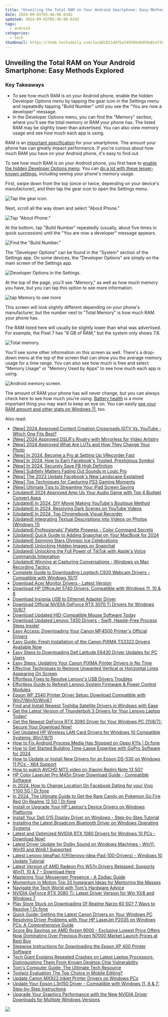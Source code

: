 ```yaml
---
title: "Unveiling the Total RAM on Your Android Smartphone: Easy Methods Explored"
date: 2024-09-01T05:46:00.634Z
updated: 2024-09-02T05:46:00.634Z
tags:
  - android
categories:
  - tech
thumbnail: https://thmb.techidaily.com/1acb8c811dd75a749590a9459a8ce73dd17ec95c9b2687aeea798f4dbe27d8a4.jpg
---
```


## Unveiling the Total RAM on Your Android Smartphone: Easy Methods Explored

### Key Takeaways

* To see how much RAM is on your Android phone, enable the hidden Developer Options menu by tapping the gear icon in the Settings menu and repeatedly tapping "Build Number" until you see the "You are now a developer" message.
* In the Developer Options menu, you can find the "Memory" section, where you'll see the total memory or RAM your phone has. The listed RAM may be slightly lower than advertised. You can also view memory usage and see how much each app is using.

 RAM is an [important specification](https://fox-hovers.techidaily.com/2024-approved-explore-the-most-reliable-photo-background-alternation-apps/) for your smartphone. The amount your phone has can greatly impact performance. If you're curious about how much RAM you have on your Android phone, it's easy to find out.

 To see how much RAM is on your Android phone, you first have to [enable the hidden Developer Options menu](https://desktop-recording.techidaily.com/premium-video-capture-without-extras-for-2024/). You can [do a lot with these lesser-known settings](https://youtube-docs.techidaily.com/approved-decode-your-youtube-preferences-with-these-6-fan-favorite-questionnaires/), including seeing your phone's memory usage.

 First, swipe down from the top (once or twice, depending on your device's manufacturer), and then tap the gear icon to open the Settings menu.

![Tap the gear icon.](https://static1.howtogeekimages.com/wordpress/wp-content/uploads/2023/09/screenshot_20230920-162358.png) 

 Next, scroll all the way down and select "About Phone."

![Tap "About Phone."](https://static1.howtogeekimages.com/wordpress/wp-content/uploads/2023/09/screenshot_20230920-162402.png) 

 At the bottom, tap "Build Number" repeatedly (usually, about five times in quick succession) until the "You are now a developer" message appears.

![Find the "Build Number."](https://static1.howtogeekimages.com/wordpress/wp-content/uploads/2023/09/screenshot_20230920-162415.png) 

 The "Developer Options" can be found in the "System" section of the Settings app. On some devices, the "Developer Options" are simply on the main screen of the Settings app.

![Developer Options in the Settings.](https://static1.howtogeekimages.com/wordpress/wp-content/uploads/2023/09/screenshot_20230920-162454.png) 

 At the top of the page, you'll see "Memory," as well as how much memory you have, but you can tap this option to see more information.

![tap Memory to see more](https://static1.howtogeekimages.com/wordpress/wp-content/uploads/2023/09/screenshot_20230925-100841.png) 

 This screen will look slightly different depending on your phone's manufacturer, but the number next to "Total Memory" is how much RAM your phone has.

 The RAM listed here will usually be slightly lower than what was advertised. For example, the Pixel 7 has "8 GB of RAM," but the system only shows 7.8.

![Total memory.](https://static1.howtogeekimages.com/wordpress/wp-content/uploads/2023/09/2023-09-25_10-20-21.png) 

 You'll see some other information on this screen as well. There's a drop-down menu at the top of the screen that can show you the average memory usage for a time range. You can also see how much is free and select "Memory Usage" or "Memory Used by Apps" to see how much each app is using.

![Android memory screen.](https://static1.howtogeekimages.com/wordpress/wp-content/uploads/2023/09/screenshot_20230925-100854.png) 

 The amount of RAM your phone has will never change, but you can always check here to see how much you're using. [Battery health](https://hardware-updates.techidaily.com/installing-intels-management-engine-drivers-on-windows-11817-complete-tutorial/) is a more important thing you may want to keep an eye on. You can easily [see your RAM amount and other stats on Windows 11](https://vp-tips.techidaily.com/updated-2024-approved-premium-black-gopro-battery-units-with-official-chargers/), too.

<ins class="adsbygoogle"
     style="display:block"
     data-ad-format="autorelaxed"
     data-ad-client="ca-pub-7571918770474297"
     data-ad-slot="1223367746"></ins>



<ins class="adsbygoogle"
     style="display:block"
     data-ad-client="ca-pub-7571918770474297"
     data-ad-slot="8358498916"
     data-ad-format="auto"
     data-full-width-responsive="true"></ins>

<span class="atpl-alsoreadstyle">Also read:</span>
<div><ul>
<li><a href="https://facebook-video-share.techidaily.com/new-2024-approved-content-creation-crossroads-igtv-vs-youtube-which-one-fits-best/"><u>[New] 2024 Approved  Content Creation Crossroads  IGTV Vs. YouTube - Which One Fits Best?</u></a></li>
<li><a href="https://facebook-video-share.techidaily.com/new-2024-approved-dslrs-rivalry-with-mirrorless-for-video-artistry/"><u>[New] 2024 Approved  DSLR's Rivalry with Mirrorless for Video Artistry</u></a></li>
<li><a href="https://fox-links.techidaily.com/new-2024-approved-what-are-luts-and-how-they-change-your-photo/"><u>[New] 2024 Approved  What Are LUTs and How They Change Your Photo</u></a></li>
<li><a href="https://screen-video-capture.techidaily.com/new-in-2024-become-a-pro-at-setting-up-vrecorder-fast/"><u>[New] In 2024, Become a Pro at Setting Up VRecorder Fast</u></a></li>
<li><a href="https://facebook-clips.techidaily.com/new-in-2024-how-to-earn-facebooks-trusted-prestigious-symbol/"><u>[New] In 2024, How to Earn Facebook's Trusted, Prestigious Symbol</u></a></li>
<li><a href="https://facebook-video-recording.techidaily.com/new-in-2024-securely-save-fb-high-definition/"><u>[New] In 2024, Securely Save FB High Definition</u></a></li>
<li><a href="https://some-tips.techidaily.com/new-subtlety-matters-fading-out-sounds-in-logic-pro/"><u>[New] Subtlety Matters  Fading Out Sounds in Logic Pro</u></a></li>
<li><a href="https://facebook-clips.techidaily.com/new-the-2023-update-facebooks-new-landscape-explained/"><u>[New] The 2023 Update  Facebook's New Landscape Explained</u></a></li>
<li><a href="https://on-screen-recording.techidaily.com/new-top-techniques-for-capturing-ps3-gaming-moments/"><u>[New] Top Techniques for Capturing PS3 Gaming Moments</u></a></li>
<li><a href="https://screen-video-capture.techidaily.com/new-ultimate-tips-to-streamline-your-ipad-screen-saving/"><u>[New] Ultimate Tips to Streamline Your iPad Screen Saving</u></a></li>
<li><a href="https://facebook-record-videos.techidaily.com/updated-2024-approved-amp-up-your-audio-game-with-top-4-budget-convert-apps/"><u>[Updated] 2024 Approved  Amp Up Your Audio Game with Top 4 Budget Convert Apps</u></a></li>
<li><a href="https://youtube-zero.techidaily.com/ed-in-2024-diy-movie-making-youtubes-boutique-method/"><u>[Updated] In 2024, DIY Movie Making  YouTube's Boutique Method</u></a></li>
<li><a href="https://youtube-web.techidaily.com/ed-in-2024-resolving-dark-scenes-on-youtube-videos/"><u>[Updated] In 2024, Resolving Dark Scenes on YouTube Videos</u></a></li>
<li><a href="https://screen-capture.techidaily.com/updated-in-2024-top-chromebook-visual-recorder/"><u>[Updated] In 2024, Top Chromebook Visual Recorder</u></a></li>
<li><a href="https://extra-support.techidaily.com/updated-integrating-textual-descriptions-into-videos-on-photos-windows-11/"><u>[Updated] Integrating Textual Descriptions Into Videos on Photos (Windows 11)</u></a></li>
<li><a href="https://extra-support.techidaily.com/updated-professionals-palette-prowess-color-command-secrets/"><u>[Updated] Professionals' Palette Prowess - Color Command Secrets</u></a></li>
<li><a href="https://snapchat-videos.techidaily.com/updated-quick-guide-to-adding-snapchat-on-your-macbook-for-2024/"><u>[Updated] Quick Guide to Adding Snapchat on Your MacBook for 2024</u></a></li>
<li><a href="https://extra-guidance.techidaily.com/updated-spinning-stars-olympic-ice-celebrations/"><u>[Updated] Spinning Stars  Olympic Ice Celebrations</u></a></li>
<li><a href="https://snapchat-videos.techidaily.com/updated-unlocking-hidden-images-on-snapchat/"><u>[Updated] Unlocking Hidden Images on Snapchat</u></a></li>
<li><a href="https://tiktok-clips.techidaily.com/updated-unlocking-the-full-power-of-tiktok-with-apples-voice-commands-integration/"><u>[Updated] Unlocking the Full Power of TikTok with Apple's Voice Commands Integration</u></a></li>
<li><a href="https://screen-activity-recording.techidaily.com/updated-winning-at-capturing-conversations-windows-vs-mac-recording-tactics/"><u>[Updated] Winning at Capturing Conversations - Windows vs Mac Recording Tactics</u></a></li>
<li><a href="https://hardware-updates.techidaily.com/complete-guide-to-downloading-logitech-c920-webcam-drivers-compatible-with-windows-1011/"><u>Complete Guide to Downloading Logitech C920 Webcam Drivers - Compatible with Windows 10/11</u></a></li>
<li><a href="https://hardware-updates.techidaily.com/download-acer-monitor-drivers-latest-version/"><u>Download Acer Monitor Drivers - Latest Version</u></a></li>
<li><a href="https://hardware-updates.techidaily.com/download-hp-officejet-5740-drivers-compatible-with-windows-11-10-and-8/"><u>Download HP OfficeJet 5740 Drivers: Compatible with Windows 11, 10 & 8</u></a></li>
<li><a href="https://hardware-updates.techidaily.com/download-insignia-usb-to-ethernet-adapter-driver/"><u>Download Insignia USB to Ethernet Adapter Driver</u></a></li>
<li><a href="https://hardware-updates.techidaily.com/download-official-nvidia-geforce-rtx-3070-ti-drivers-for-windows-1087/"><u>Download Official NVIDIA GeForce RTX 3070 Ti Drivers for Windows 10/8/7</u></a></li>
<li><a href="https://hardware-updates.techidaily.com/download-updated-hid-compatible-mouse-software-today/"><u>Download Updated HID-Compatible Mouse Software Today</u></a></li>
<li><a href="https://hardware-updates.techidaily.com/download-updated-lenovo-t450-drivers-swift-hassle-free-process-steps-inside/"><u>Download Updated Lenovo T450 Drivers - Swift, Hassle-Free Process Steps Inside!</u></a></li>
<li><a href="https://hardware-updates.techidaily.com/easy-access-downloading-your-canon-mf4500-printers-official-drivers/"><u>Easy Access: Downloading Your Canon MF4500 Printer's Official Drivers</u></a></li>
<li><a href="https://hardware-updates.techidaily.com/easy-guide-fresh-installation-of-the-canon-pixma-ts3322-drivers-available-now/"><u>Easy Guide: Fresh Installation of the Canon PIXMA TS3322 Drivers Available Now</u></a></li>
<li><a href="https://hardware-updates.techidaily.com/easy-steps-to-downloading-dell-latitude-e6430-driver-updates-for-pc-users/"><u>Easy Steps to Downloading Dell Latitude E6430 Driver Updates for PC Users</u></a></li>
<li><a href="https://hardware-updates.techidaily.com/easy-steps-updating-your-canon-pixma-printer-drivers-in-no-time/"><u>Easy Steps: Updating Your Canon PIXMA Printer Drivers in No Time</u></a></li>
<li><a href="https://common-error.techidaily.com/effective-techniques-to-remove-unwanted-vertical-or-horizontal-lines-appearing-on-screen/"><u>Effective Techniques to Remove Unwanted Vertical or Horizontal Lines Appearing On Screen</u></a></li>
<li><a href="https://hardware-updates.techidaily.com/effortless-fixes-to-resolve-lenovos-usb-drivers-troubles/"><u>Effortless Fixes to Resolve Lenovo's USB Drivers Troubles</u></a></li>
<li><a href="https://hardware-updates.techidaily.com/effortless-guide-to-refresh-lenovo-system-firmware-and-power-control-modules/"><u>Effortless Guide to Refresh Lenovo System Firmware & Power Control Modules</u></a></li>
<li><a href="https://hardware-updates.techidaily.com/epson-wf-2540-printer-driver-setup-download-compatible-with-win7win10win81/"><u>Epson WF 2540 Printer Driver Setup: Download Compatible with Win7/Win10/Win8.1</u></a></li>
<li><a href="https://hardware-updates.techidaily.com/find-and-install-newest-toshiba-satellite-drivers-in-windows-with-ease/"><u>Find and Install Newest Toshiba Satellite Drivers in Windows with Ease</u></a></li>
<li><a href="https://hardware-updates.techidaily.com/1722973290395-get-the-latest-version-of-thunderbolt-3-drivers-for-your-lenovo-laptop-today/"><u>Get the Latest Version of Thunderbolt 3 Drivers for Your Lenovo Laptop Today!</u></a></li>
<li><a href="https://hardware-updates.techidaily.com/1722978787330-get-the-newest-geforce-rtx-3090-driver-for-your-windows-pc-1187-secure-your-download-now/"><u>Get the Newest GeForce RTX 3090 Driver for Your Windows PC (11/8/7): Secure Your Download Now!</u></a></li>
<li><a href="https://hardware-updates.techidaily.com/get-updated-hp-wireless-lan-card-drivers-for-windows-10-compatible-systems-win7811/"><u>Get Updated HP Wireless LAN Card Drivers for Windows 10 Compatible Systems: Win7/8/11</u></a></li>
<li><a href="https://change-location.techidaily.com/how-to-fix-androidprocessmedia-has-stopped-on-oppo-k11x-drfone-by-drfone-fix-android-problems-fix-android-problems/"><u>How to Fix Android.Process.Media Has Stopped on Oppo K11x | Dr.fone</u></a></li>
<li><a href="https://some-techniques.techidaily.com/how-to-get-started-building-time-lapse-expertise-with-gopro-software-for-2024/"><u>How to Get Started  Building Time-Lapse Expertise with GoPro Software for 2024</u></a></li>
<li><a href="https://hardware-updates.techidaily.com/how-to-update-or-install-new-drivers-for-an-epson-ds-530-on-windows-11-pcs-x64-support/"><u>How to Update or Install New Drivers for an Epson DS-530 on Windows 11 PCs - X64 Support</u></a></li>
<li><a href="https://review-topics.techidaily.com/how-to-watch-avchd-mts-video-on-xiaomi-redmi-note-13-5g-by-aiseesoft-video-converter-play-mts-on-android/"><u>How to watch AVCHD MTS video on Xiaomi Redmi Note 13 5G?</u></a></li>
<li><a href="https://hardware-updates.techidaily.com/hp-color-laserjet-pro-m45n-driver-download-guide-compatible-software/"><u>HP Color LaserJet Pro M45n Driver Download Guide - Compatible Software</u></a></li>
<li><a href="https://fix-guide.techidaily.com/in-2024-how-to-change-location-on-facebook-dating-for-your-vivo-y100-5g-drfone-by-drfone-virtual-android/"><u>In 2024, How to Change Location On Facebook Dating for your Vivo Y100 5G | Dr.fone</u></a></li>
<li><a href="https://pokemon-go-android.techidaily.com/in-2024-the-ultimate-guide-to-get-the-rare-candy-on-pokemon-go-fire-red-on-realme-12-5g-drfone-by-drfone-virtual-android/"><u>In 2024, The Ultimate Guide to Get the Rare Candy on Pokemon Go Fire Red On Realme 12 5G | Dr.fone</u></a></li>
<li><a href="https://hardware-updates.techidaily.com/install-or-upgrade-your-hp-laptops-device-drivers-on-windows-platforms/"><u>Install or Upgrade Your HP Laptop's Device Drivers on Windows Platforms</u></a></li>
<li><a href="https://hardware-updates.techidaily.com/install-your-dell-g15-display-driver-on-windows-step-by-step-tutorial/"><u>Install Your Dell G15 Display Driver on Windows - Step-by-Step Tutorial</u></a></li>
<li><a href="https://hardware-updates.techidaily.com/installing-the-latest-broadcom-bluetooth-driver-on-windows-operating-systems/"><u>Installing the Latest Broadcom Bluetooth Driver on Windows Operating Systems</u></a></li>
<li><a href="https://hardware-updates.techidaily.com/1722958008975-latest-and-optimized-nvidia-rtx-1080-drivers-for-windows-10-pcs-download-now/"><u>Latest and Optimized NVIDIA RTX 1080 Drivers for Windows 10 PCs - Download Now!</u></a></li>
<li><a href="https://hardware-updates.techidaily.com/latest-driver-update-for-dolby-sound-on-windows-machines-win11-win10-and-win81-supported/"><u>Latest Driver Update for Dolby Sound on Windows Machines - Win11, Win10 and Win8.1 Supported</u></a></li>
<li><a href="https://hardware-updates.techidaily.com/latest-lenovo-ideapad-lenovo-idea-pad-100-drivers-windows-10-update-tutorial/"><u>Latest Lenovo IdeaPad 지원(lenovo-Idea-Pad-100-Drivers) - Windows 10 Update Tutorial</u></a></li>
<li><a href="https://hardware-updates.techidaily.com/latest-version-of-amd-radeon-pro-w57n-drivers-released-supports-win11-10-and-7-download-here/"><u>Latest Version of AMD Radeon Pro W57n Drivers Released: Supports Win11, 10 & 7 – Download Here</u></a></li>
<li><a href="https://extra-lessons.techidaily.com/mastering-your-messenger-presence-a-zodiac-guide/"><u>Mastering Your Messenger Presence - A Zodiac Guide</u></a></li>
<li><a href="https://instagram-video-recordings.techidaily.com/momentum-in-motion-top-20-instagram-ideas-for-mentoring-the-masses/"><u>Momentum in Motion  Top 20 Instagram Ideas for Mentoring the Masses</u></a></li>
<li><a href="https://hardware-updates.techidaily.com/navigate-the-tech-world-with-toms-hardware-advice/"><u>Navigate the Tech World with Tom's Hardware Advice</u></a></li>
<li><a href="https://hardware-updates.techidaily.com/nvidia-geforce-rtx-3080-ti-latest-driver-version-for-win-108-and-windows-7/"><u>NVIDIA GeForce RTX 3080 Ti: Latest Driver Version for Win 10/8 and Windows 7</u></a></li>
<li><a href="https://howto.techidaily.com/play-store-stuck-on-downloading-of-realme-narzo-60-5g-7-ways-to-resolve-drfone-by-drfone-fix-android-problems-fix-android-problems/"><u>Play Store Stuck on Downloading Of Realme Narzo 60 5G? 7 Ways to Resolve | Dr.fone</u></a></li>
<li><a href="https://hardware-updates.techidaily.com/quick-guide-getting-the-latest-canon-drivers-on-your-windows-pc/"><u>Quick Guide: Getting the Latest Canon Drivers on Your Windows PC</u></a></li>
<li><a href="https://win-dash.techidaily.com/resolving-driver-problems-with-your-hp-laserjet-p2035-on-windows-pcs-a-comprehensive-guide/"><u>Resolving Driver Problems with Your HP LaserJet P2035 on Windows PCs: A Comprehensive Guide</u></a></li>
<li><a href="https://hardware-updates.techidaily.com/score-big-savings-on-amd-ryzen-9000-exclusive-lowest-price-offers-now-dominating-over-previous-ryzen-n7000-market-launch-prices-at-best-buy/"><u>Score Big Savings on AMD Ryzen 9000 - Exclusive Lowest Price Offers Now Dominating Over Previous Ryzen N7000 Market Launch Prices at Best Buy</u></a></li>
<li><a href="https://hardware-updates.techidaily.com/stepwise-instructions-for-downloading-the-epson-xp-400-printer-software/"><u>Stepwise Instructions for Downloading the Epson XP 400 Printer Software</u></a></li>
<li><a href="https://hardware-updates.techidaily.com/tech-giant-explains-repeated-crashes-on-latest-laptop-processors-distinguishing-them-from-known-desktop-chip-vulnerability/"><u>Tech Giant Explains Repeated Crashes on Latest Laptop Processors, Distinguishing Them From Known Desktop Chip Vulnerability</u></a></li>
<li><a href="https://hardware-updates.techidaily.com/toms-computer-guide-the-ultimate-tech-resource/"><u>Tom's Computer Guide: The Ultimate Tech Resource</u></a></li>
<li><a href="https://fox-direct.techidaily.com/toolwiz-evaluation-the-top-choice-in-mobile-editing/"><u>Toolwiz Evaluation  The Top Choice in Mobile Editing?</u></a></li>
<li><a href="https://hardware-updates.techidaily.com/update-canon-mx922-inkjet-printer-drivers-on-windows-pcs/"><u>Update Canon MX922 Inkjet Printer Drivers on Windows PCs</u></a></li>
<li><a href="https://hardware-updates.techidaily.com/update-your-epson-l3n150-driver-compatible-with-windows-11-8-and-7-step-by-step-instructions/"><u>Update Your Epson L3n150 Driver - Compatible with Windows 11, 8 & 7: Step-by-Step Instructions</u></a></li>
<li><a href="https://hardware-updates.techidaily.com/upgrade-your-graphics-performance-with-the-new-nvidia-driver-downloads-for-multiple-windows-versions/"><u>Upgrade Your Graphics Performance with the New NVIDIA Driver Downloads for Multiple Windows Versions</u></a></li>
</ul></div>

<!-- affiliate ads begin -->
<a href="https://shop.mondly.com/affiliate.php?ACCOUNT=ATISTUDI&AFFILIATE=108875&PATH=https%3A%2F%2Fwww.mondly.com%3FAFFILIATE%3D108875%26RESOURCE%3D%2BEducational%2B300x600%2B"><img src="https://secure.avangate.com/images/merchant/69c418c33ec2e1a4267fa9bb77fa1428/educational-300x600.gif" border="0"></a>
<!-- affiliate ads end -->